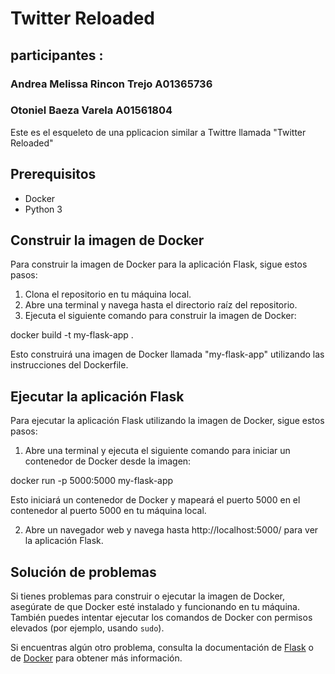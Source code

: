 # Twitter Reloaded

## participantes :

### Andrea Melissa Rincon Trejo A01365736

### Otoniel Baeza Varela A01561804

Este es el esqueleto de una pplicacion similar a Twittre llamada "Twitter Reloaded"

## Prerequisitos

- Docker
- Python 3

## Construir la imagen de Docker

Para construir la imagen de Docker para la aplicación Flask, sigue estos pasos:

1. Clona el repositorio en tu máquina local.
2. Abre una terminal y navega hasta el directorio raíz del repositorio.
3. Ejecuta el siguiente comando para construir la imagen de Docker:

docker build -t my-flask-app .

Esto construirá una imagen de Docker llamada "my-flask-app" utilizando las instrucciones del Dockerfile.

## Ejecutar la aplicación Flask

Para ejecutar la aplicación Flask utilizando la imagen de Docker, sigue estos pasos:

1. Abre una terminal y ejecuta el siguiente comando para iniciar un contenedor de Docker desde la imagen:

docker run -p 5000:5000 my-flask-app

Esto iniciará un contenedor de Docker y mapeará el puerto 5000 en el contenedor al puerto 5000 en tu máquina local.

2. Abre un navegador web y navega hasta http://localhost:5000/ para ver la aplicación Flask.

## Solución de problemas

Si tienes problemas para construir o ejecutar la imagen de Docker, asegúrate de que Docker esté instalado y funcionando en tu máquina. También puedes intentar ejecutar los comandos de Docker con permisos elevados (por ejemplo, usando `sudo`).

Si encuentras algún otro problema, consulta la documentación de [Flask](https://flask.palletsprojects.com/) o de [Docker](https://docs.docker.com/) para obtener más información.
